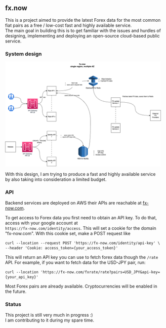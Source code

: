 ## fx.now
This is a project aimed to provide the latest Forex data for the most common fiat pairs as a free / low-cost fast
and highly available  service.
<br/>The main goal in building this is to get familiar with the issues and hurdles of designing, implementing and deploying
an open-source cloud-based public service.

### System design
![alt text](system_design.png)

With this design, I am trying to produce a fast and highly available service by also taking into consideration a
limited budget.

### API
Backend services are deployed on AWS their APIs are reachable at [fx-now.com](https://fx-now.com).

To get access to Forex data you first need to obtain an API key. To do that, access with your google account at
<br/>`https://fx-now.com/identity/access`. This will set a cookie for the domain "fx-now.com". With this cookie set,
make a POST request like
```
curl --location --request POST 'https://fx-now.com/identity/api-key' \
--header 'Cookie: access_token={your_access_token}'
```
This will return an API key you can use to fetch forex data though the `/rate` API. For example, if you want to fetch
data for the USD-JPY pair, run:
```
curl --location 'https://fx-now.com/fxrate/rate?pairs=USD_JPY&api-key={your_api_key}'
```

Most Forex pairs are already available. Cryptocurrencies will be enabled in the future.

### Status
This project is still very much in progress :)
<br/>I am contributing to it during my spare time.
